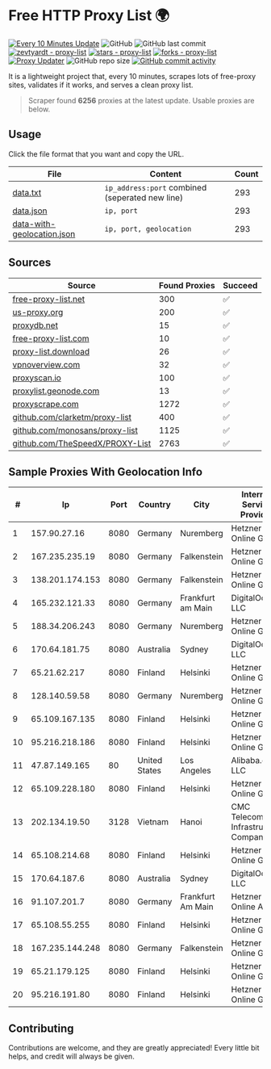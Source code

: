 
# Free HTTP Proxy List 🌍

[![Every 10 Minutes Update](https://github.com/mertguvencli/http-proxy-list/actions/workflows/main.yml/badge.svg?branch=main)](https://github.com/mertguvencli/http-proxy-list/actions/workflows/main.yml)
![GitHub](https://img.shields.io/github/license/mertguvencli/http-proxy-list)
![GitHub last commit](https://img.shields.io/github/last-commit/mertguvencli/http-proxy-list)
[![zevtyardt - proxy-list](https://img.shields.io/static/v1?label=zevtyardt&message=proxy-list&color=blue&logo=github)](https://github.com/zevtyardt/proxy-list "Go to GitHub repo")
[![stars - proxy-list](https://img.shields.io/github/stars/zevtyardt/proxy-list?style=social)](https://github.com/zevtyardt/proxy-list)
[![forks - proxy-list](https://img.shields.io/github/forks/zevtyardt/proxy-list?style=social)](https://github.com/zevtyardt/proxy-list)
[![Proxy Updater](https://github.com/zevtyardt/proxy-list/workflows/Proxy%20Updater/badge.svg)](https://github.com/zevtyardt/proxy-list/actions?query=workflow:"Proxy+Updater")
![GitHub repo size](https://img.shields.io/github/repo-size/zevtyardt/proxy-list)
[![GitHub commit activity](https://img.shields.io/github/commit-activity/m/zevtyardt/proxy-list?logo=commits)](https://github.com/zevtyardt/proxy-list/commits/main)

It is a lightweight project that, every 10 minutes, scrapes lots of free-proxy sites, validates if it works, and serves a clean proxy list.

> Scraper found **6256** proxies at the latest update. Usable proxies are below.

## Usage

Click the file format that you want and copy the URL.

|File|Content|Count|
|----|-------|-----|
|[data.txt](https://raw.githubusercontent.com/mertguvencli/http-proxy-list/main/proxy-list/data.txt)|`ip_address:port` combined (seperated new line)|293|
|[data.json](https://raw.githubusercontent.com/mertguvencli/http-proxy-list/main/proxy-list/data.json)|`ip, port`|293|
|[data-with-geolocation.json](https://raw.githubusercontent.com/mertguvencli/http-proxy-list/main/proxy-list/data-with-geolocation.json)|`ip, port, geolocation`|293|

## Sources

|Source|Found Proxies|Succeed|
|------|-------------|-------|
|[free-proxy-list.net](https://free-proxy-list.net)|300|✅|
|[us-proxy.org](https://www.us-proxy.org)|200|✅|
|[proxydb.net](http://proxydb.net)|15|✅|
|[free-proxy-list.com](https://free-proxy-list.com/?page=&port=&type%5B%5D=http&type%5B%5D=https&up_time=0&search=Search)|10|✅|
|[proxy-list.download](https://www.proxy-list.download/HTTP)|26|✅|
|[vpnoverview.com](https://vpnoverview.com/privacy/anonymous-browsing/free-proxy-servers)|32|✅|
|[proxyscan.io](https://www.proxyscan.io)|100|✅|
|[proxylist.geonode.com](https://proxylist.geonode.com/api/proxy-list?limit=300&page=1&sort_by=lastChecked&sort_type=desc&protocols=http,https)|13|✅|
|[proxyscrape.com](https://api.proxyscrape.com/v2/?request=displayproxies&protocol=http&timeout=10000&country=all&ssl=all&anonymity=all)|1272|✅|
|[github.com/clarketm/proxy-list](https://raw.githubusercontent.com/clarketm/proxy-list/master/proxy-list-raw.txt)|400|✅|
|[github.com/monosans/proxy-list](https://raw.githubusercontent.com/monosans/proxy-list/main/proxies/http.txt)|1125|✅|
|[github.com/TheSpeedX/PROXY-List](https://raw.githubusercontent.com/TheSpeedX/PROXY-List/master/http.txt)|2763|✅|


## Sample Proxies With Geolocation Info

|#|Ip|Port|Country|City|Internet Service Provider|
|-|--|----|-------|----|-------------------------|
|1|157.90.27.16|8080|Germany|Nuremberg|Hetzner Online GmbH|
|2|167.235.235.19|8080|Germany|Falkenstein|Hetzner Online GmbH|
|3|138.201.174.153|8080|Germany|Falkenstein|Hetzner Online GmbH|
|4|165.232.121.33|8080|Germany|Frankfurt am Main|DigitalOcean, LLC|
|5|188.34.206.243|8080|Germany|Nuremberg|Hetzner Online GmbH|
|6|170.64.181.75|8080|Australia|Sydney|DigitalOcean, LLC|
|7|65.21.62.217|8080|Finland|Helsinki|Hetzner Online GmbH|
|8|128.140.59.58|8080|Germany|Nuremberg|Hetzner Online GmbH|
|9|65.109.167.135|8080|Finland|Helsinki|Hetzner Online GmbH|
|10|95.216.218.186|8080|Finland|Helsinki|Hetzner Online GmbH|
|11|47.87.149.165|80|United States|Los Angeles|Alibaba.com LLC|
|12|65.109.228.180|8080|Finland|Helsinki|Hetzner Online GmbH|
|13|202.134.19.50|3128|Vietnam|Hanoi|CMC Telecom Infrastructure Company|
|14|65.108.214.68|8080|Finland|Helsinki|Hetzner Online GmbH|
|15|170.64.187.6|8080|Australia|Sydney|DigitalOcean, LLC|
|16|91.107.201.7|8080|Germany|Frankfurt Am Main|Hetzner Online AG|
|17|65.108.55.255|8080|Finland|Helsinki|Hetzner Online GmbH|
|18|167.235.144.248|8080|Germany|Falkenstein|Hetzner Online GmbH|
|19|65.21.179.125|8080|Finland|Helsinki|Hetzner Online GmbH|
|20|95.216.191.80|8080|Finland|Helsinki|Hetzner Online GmbH|



## Contributing

Contributions are welcome, and they are greatly appreciated! Every
little bit helps, and credit will always be given.

